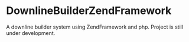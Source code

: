 DownlineBuilderZendFramework
============================

A downline builder system using ZendFramework and php. Project is still under development.

